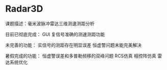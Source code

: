 # Radar3D
课题描述：毫米波脉冲雷达三维测速测距分析

目前已彻底完成：
GUI
复信号准确的测速测距功能

未完善的功能：
实信号的测距存在明显误差
恒虚警问题未能完美解决

暑假完成的功能：
恒虚警误差和多普勒频移的双峰问题
RCS仿真
相控阵仿真
雷达系统优化